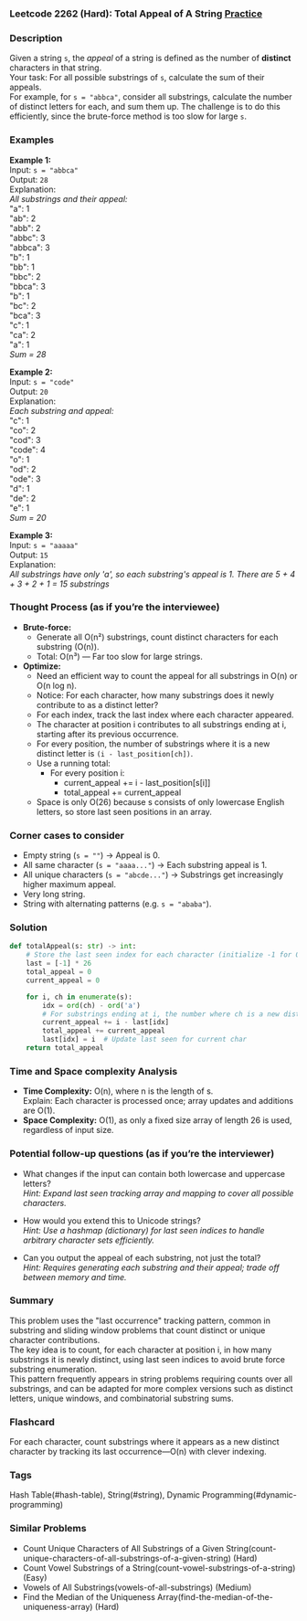 ### Leetcode 2262 (Hard): Total Appeal of A String [Practice](https://leetcode.com/problems/total-appeal-of-a-string)

### Description  
Given a string `s`, the *appeal* of a string is defined as the number of **distinct** characters in that string.  
Your task: For all possible substrings of `s`, calculate the sum of their appeals.  
For example, for `s = "abbca"`, consider all substrings, calculate the number of distinct letters for each, and sum them up. The challenge is to do this efficiently, since the brute-force method is too slow for large `s`.

### Examples  

**Example 1:**  
Input: `s = "abbca"`  
Output: `28`  
Explanation:  
*All substrings and their appeal:*  
"a": 1  
"ab": 2  
"abb": 2  
"abbc": 3  
"abbca": 3  
"b": 1  
"bb": 1  
"bbc": 2  
"bbca": 3  
"b": 1  
"bc": 2  
"bca": 3  
"c": 1  
"ca": 2  
"a": 1  
*Sum = 28*  

**Example 2:**  
Input: `s = "code"`  
Output: `20`  
Explanation:  
*Each substring and appeal:*  
"c": 1  
"co": 2  
"cod": 3  
"code": 4  
"o": 1  
"od": 2  
"ode": 3  
"d": 1  
"de": 2  
"e": 1  
*Sum = 20*  

**Example 3:**  
Input: `s = "aaaaa"`  
Output: `15`  
Explanation:  
*All substrings have only 'a', so each substring's appeal is 1. There are 5 + 4 + 3 + 2 + 1 = 15 substrings*  

### Thought Process (as if you’re the interviewee)  
- **Brute-force:**  
  - Generate all O(n²) substrings, count distinct characters for each substring (O(n)).  
  - Total: O(n³) — Far too slow for large strings.
- **Optimize:**  
  - Need an efficient way to count the appeal for all substrings in O(n) or O(n log n).  
  - Notice: For each character, how many substrings does it newly contribute to as a distinct letter?
  - For each index, track the last index where each character appeared.  
  - The character at position i contributes to all substrings ending at i, starting after its previous occurrence.
  - For every position, the number of substrings where it is a new distinct letter is `(i - last_position[ch])`.
  - Use a running total:  
    - For every position i:  
      - current_appeal += i - last_position[s[i]]
      - total_appeal += current_appeal  
  - Space is only O(26) because s consists of only lowercase English letters, so store last seen positions in an array.

### Corner cases to consider  
- Empty string (`s = ""`) → Appeal is 0.
- All same character (`s = "aaaa..."`) → Each substring appeal is 1.
- All unique characters (`s = "abcde..."`) → Substrings get increasingly higher maximum appeal.
- Very long string.
- String with alternating patterns (e.g. `s = "ababa"`).

### Solution

```python
def totalAppeal(s: str) -> int:
    # Store the last seen index for each character (initialize -1 for 0-based index)
    last = [-1] * 26
    total_appeal = 0
    current_appeal = 0

    for i, ch in enumerate(s):
        idx = ord(ch) - ord('a')
        # For substrings ending at i, the number where ch is a new distinct char = i - last[idx]
        current_appeal += i - last[idx]
        total_appeal += current_appeal
        last[idx] = i  # Update last seen for current char
    return total_appeal
```

### Time and Space complexity Analysis  

- **Time Complexity:** O(n), where n is the length of s.  
  Explain: Each character is processed once; array updates and additions are O(1).
- **Space Complexity:** O(1), as only a fixed size array of length 26 is used, regardless of input size.


### Potential follow-up questions (as if you’re the interviewer)  

- What changes if the input can contain both lowercase and uppercase letters?  
  *Hint: Expand last seen tracking array and mapping to cover all possible characters.*

- How would you extend this to Unicode strings?  
  *Hint: Use a hashmap (dictionary) for last seen indices to handle arbitrary character sets efficiently.*

- Can you output the appeal of each substring, not just the total?  
  *Hint: Requires generating each substring and their appeal; trade off between memory and time.*

### Summary
This problem uses the "last occurrence" tracking pattern, common in substring and sliding window problems that count distinct or unique character contributions.  
The key idea is to count, for each character at position i, in how many substrings it is newly distinct, using last seen indices to avoid brute force substring enumeration.  
This pattern frequently appears in string problems requiring counts over all substrings, and can be adapted for more complex versions such as distinct letters, unique windows, and combinatorial substring sums.


### Flashcard
For each character, count substrings where it appears as a new distinct character by tracking its last occurrence—O(n) with clever indexing.

### Tags
Hash Table(#hash-table), String(#string), Dynamic Programming(#dynamic-programming)

### Similar Problems
- Count Unique Characters of All Substrings of a Given String(count-unique-characters-of-all-substrings-of-a-given-string) (Hard)
- Count Vowel Substrings of a String(count-vowel-substrings-of-a-string) (Easy)
- Vowels of All Substrings(vowels-of-all-substrings) (Medium)
- Find the Median of the Uniqueness Array(find-the-median-of-the-uniqueness-array) (Hard)